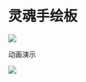 # 灵魂手绘板

![](https://cos.56qq.com/fis/20200528113638122fc87f80610ce62b.png)

动画演示

![](https://cos.56qq.com/fis/20200528113201974b758341eaa19bae.gif)

## 
